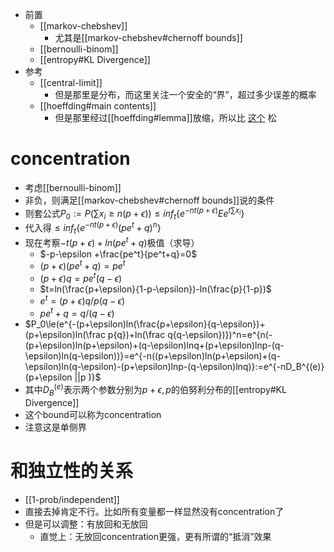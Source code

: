- 前置
  - [[markov-chebshev]]
    - 尤其是[[markov-chebshev#chernoff bounds]]
  - [[bernoulli-binom]]
  - [[entropy#KL Divergence]]
- 参考
  - [[central-limit]]
    - 但是那里是分布，而这里关注一个安全的“界”，超过多少误差的概率
  - [[hoeffding#main contents]]
    - 但是那里经过[[hoeffding#lemma]]放缩，所以比 [这个](#concentration) 松
# concentration
- 考虑[[bernoulli-binom]]
- 非负，则满足[[markov-chebshev#chernoff bounds]]说的条件
- 则套公式$P_0:=P(\sum x_i \ge n(p+\epsilon)) \le inf_t \{e^{-nt(p+\epsilon)}Ee^{t\sum x_i}\}$
- 代入得$\le inf_t\{ e^{-nt(p+\epsilon)}(pe^t+q)^n\}$
- 现在考察$-t(p+\epsilon) + ln(pe^t+q)$极值（求导）
  - $-p-\epsilon +\frac{pe^t}{pe^t+q}=0$
  - $(p+\epsilon)(pe^t+q)=pe^t$
  - $(p+\epsilon)q=pe^t(q-\epsilon)$
  - $t=ln(\frac{p+\epsilon}{1-p-\epsilon})-ln(\frac{p}{1-p})$
  - $e^t=(p+\epsilon)q/p(q-\epsilon)$
  - $pe^t+q=q/(q-\epsilon)$
- $P_0\le(e^{-(p+\epsilon)ln(\frac{p+\epsilon}{q-\epsilon})+(p+\epsilon)ln(\frac p{q})+ln(\frac q{q-\epsilon})})^n=e^{n(-(p+\epsilon)ln(p+\epsilon)+(q-\epsilon)lnq+(p+\epsilon)lnp-(q-\epsilon)ln(q-\epsilon))}=e^{-n((p+\epsilon)ln(p+\epsilon)+(q-\epsilon)ln(q-\epsilon)-(p+\epsilon)lnp-(q-\epsilon)lnq)}:=e^{-nD_B^{(e)}(p+\epsilon ||p )}$
- 其中$D_B^{(e)}$表示两个参数分别为$p+\epsilon,p$的伯努利分布的[[entropy#KL Divergence]]
- 这个bound可以称为concentration
- 注意这是单侧界
# 和独立性的关系
- [[1-prob/independent]]
- 直接去掉肯定不行。比如所有变量都一样显然没有concentration了
- 但是可以调整：有放回和无放回
  - 直觉上：无放回concentration更强，更有所谓的“抵消”效果